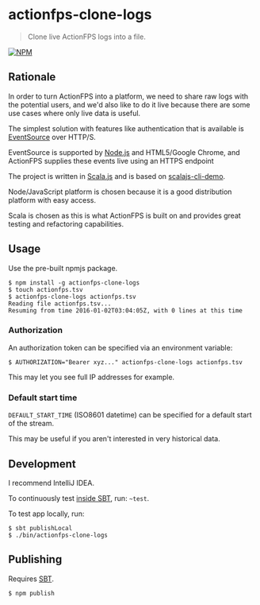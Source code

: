 # actionfps-clone-logs

> Clone live ActionFPS logs into a file.
 
[![NPM](https://nodei.co/npm/actionfps-clone-logs.png?compact=true)](https://nodei.co/npm/actionfps-clone-logs/)

## Rationale

In order to turn ActionFPS into a platform, we need to share
raw logs with the potential users, and we'd also like to do it live
because there are some use cases where only live data is useful.

The simplest solution with features like authentication that is available
is [EventSource](https://www.w3.org/TR/2015/REC-eventsource-20150203/)
over HTTP/S.

EventSource is supported by [Node.js](https://github.com/EventSource/eventsource/)
and HTML5/Google Chrome, and ActionFPS supplies these events live using an HTTPS
endpoint

The project is written in [Scala.js](https://www.scala-js.org/) and is based on 
[scalajs-cli-demo](https://github.com/ScalaWilliam/scalajs-cli-demo).

Node/JavaScript platform is chosen because it is a good distribution platform with easy access.

Scala is chosen as this is what ActionFPS is built on and provides great testing 
and refactoring capabilities.

## Usage
Use the pre-built npmjs package.

```
$ npm install -g actionfps-clone-logs
$ touch actionfps.tsv
$ actionfps-clone-logs actionfps.tsv
Reading file actionfps.tsv...
Resuming from time 2016-01-02T03:04:05Z, with 0 lines at this time
```

### Authorization

An authorization token can be specified via an environment variable:
 
```
$ AUTHORIZATION="Bearer xyz..." actionfps-clone-logs actionfps.tsv
```

This may let you see full IP addresses for example.

### Default start time

`DEFAULT_START_TIME` (ISO8601 datetime) can be specified
for a default start of the stream.

This may be useful if you aren't interested in very historical data.

## Development
I recommend IntelliJ IDEA. 

To continuously test [inside SBT](https://www.scalawilliam.com/essential-sbt/), run: `~test`.

To test app locally, run:

```
$ sbt publishLocal
$ ./bin/actionfps-clone-logs
```

## Publishing
Requires [SBT](https://www.scalawilliam.com/essential-sbt/).

```
$ npm publish
```
